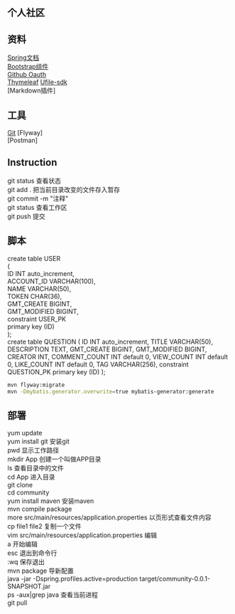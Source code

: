 ## 个人社区

## 资料
[Spring文档](https://spring.io/)  
[Bootstrap组件](https://v3.bootcss.com/components/#navbar)  
[Github Oauth](https://developer.github.com/apps/)  
[Thymeleaf](https://www.thymeleaf.org/index.html) 
[Ufile-sdk](https://github.com/ucloud/ufile-sdk-java)   
[Markdown插件]  
## 工具
[Git](https://github.com/)
[Flyway]  
[Postman]  
## Instruction
git status  查看状态  
git add .   把当前目录改变的文件存入暂存  
git commit -m "注释"    
git status  查看工作区  
git push    提交  
## 脚本
create table USER  
(  
	ID INT auto_increment,  
	ACCOUNT_ID VARCHAR(100),  
	NAME VARCHAR(50),  
	TOKEN CHAR(36),  
	GMT_CREATE BIGINT,  
	GMT_MODIFIED BIGINT,  
	constraint USER_PK  
	primary key (ID)  
);  
create table QUESTION
(
    ID            INT auto_increment,
    TITLE         VARCHAR(50),
    DESCRIPTION   TEXT,
    GMT_CREATE    BIGINT,
    GMT_MODIFIED  BIGINT,
    CREATOR       INT,
    COMMENT_COUNT INT default 0,
    VIEW_COUNT    INT default 0,
    LIKE_COUNT    INT default 0,
    TAG           VARCHAR(256),
    constraint QUESTION_PK
        primary key (ID)
);
```bash
mvn flyway:migrate
mvn -Dmybatis.generator.overwrite=true mybatis-generator:generate
```
## 部署
yum update  
yum install git 安装git  
pwd 显示工作路径  
mkdir App   创建一个叫做APP目录  
ls  查看目录中的文件  
cd App  进入目录  
git clone  
cd community  
yum install maven 安装maven  
mvn compile package  
more src/main/resources/application.properties 以页形式查看文件内容  
cp file1 file2 复制一个文件  
vim src/main/resources/application.properties 编辑  
a 开始编辑  
esc 退出到命令行  
:wq 保存退出  
mvn package 导新配置  
java -jar -Dspring.profiles.active=production target/community-0.0.1-SNAPSHOT.jar  
ps -aux|grep java  查看当前进程  
git pull  
